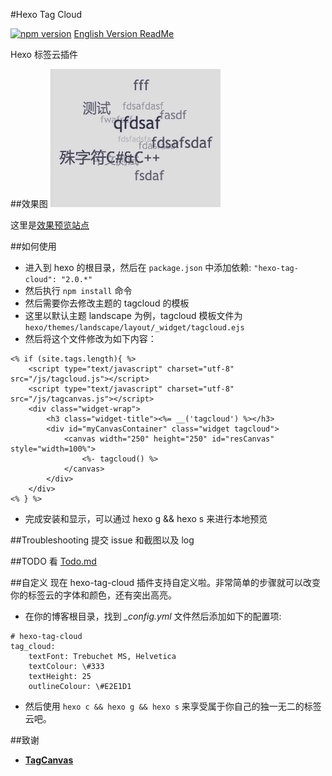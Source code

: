 #Hexo Tag Cloud

[![npm version](https://badge.fury.io/js/hexo-tag-cloud.svg)](https://badge.fury.io/js/hexo-tag-cloud)
[English Version ReadMe](https://github.com/MikeCoder/hexo-tag-cloud/blob/master/README.md)

Hexo 标签云插件

##效果图
![TagCloud](./img/example.jpg)

这里是[效果预览站点](http://mikecoder.github.io)

##如何使用
+ 进入到 hexo 的根目录，然后在 `package.json` 中添加依赖: `"hexo-tag-cloud": "2.0.*"`
+ 然后执行 `npm install` 命令
+ 然后需要你去修改主题的 tagcloud 的模板
+ 这里以默认主题 landscape 为例，tagcloud 模板文件为 `hexo/themes/landscape/layout/_widget/tagcloud.ejs`
+ 然后将这个文件修改为如下内容：
```
<% if (site.tags.length){ %>
    <script type="text/javascript" charset="utf-8" src="/js/tagcloud.js"></script>
    <script type="text/javascript" charset="utf-8" src="/js/tagcanvas.js"></script>
    <div class="widget-wrap">
        <h3 class="widget-title"><%= __('tagcloud') %></h3>
        <div id="myCanvasContainer" class="widget tagcloud">
            <canvas width="250" height="250" id="resCanvas" style="width=100%">
                <%- tagcloud() %>
            </canvas>
        </div>
    </div>
<% } %>
```
+ 完成安装和显示，可以通过 hexo g && hexo s 来进行本地预览

##Troubleshooting
提交 issue 和截图以及 log

##TODO
看 [Todo.md](./TODO.md)

##自定义
现在 hexo-tag-cloud 插件支持自定义啦。非常简单的步骤就可以改变你的标签云的字体和颜色，还有突出高亮。

+ 在你的博客根目录，找到 *_config.yml* 文件然后添加如下的配置项:
```
# hexo-tag-cloud
tag_cloud:
    textFont: Trebuchet MS, Helvetica
    textColour: \#333
    textHeight: 25
    outlineColour: \#E2E1D1
```
+ 然后使用 `hexo c && hexo g && hexo s` 来享受属于你自己的独一无二的标签云吧。

##致谢
+ **[TagCanvas](http://www.goat1000.com/tagcanvas.php)**
